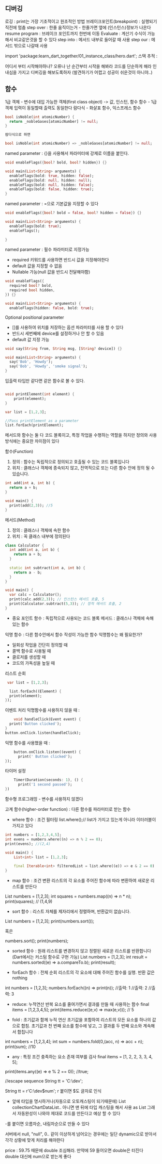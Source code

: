 ## 디버깅
로깅 : print는 가장 기초적이고 원초적인 방법
브레이크포인트(breakpoint) : 실행되기 직전에 멈춤
step over : 한줄 움직이는거 - 한줄가면 옆에 (인스턴스)정보가 나온다
resume program : 브레이크 포인트까지 한번에 이동
Evaluate : 계산기 수식이 가능해서 비교같은것을 할 수 있다
step into : 메서드 내부로 들어갈 때 사용
step our : 메서드 밖으로 나갈때 사용


import 'package:learn_dart_together/01_instance_class/hero.dart';
스택 추적 : 

어디서 부터 시작해야하나? 오류나 난 순간부터 시작을 해봐라
코드를 단순하게 해라
인내심을 가지고 디버깅을 해보도록하자 (발견하기가 어렵고 성공이 쉬운것이 아니야..)



## 함수
1급 객체 - 변수에 대입 가능한 객체(first class object)
-> 값, 인스턴, 함수
함수 - 1급객체 입력이 동일할때 출력도 동일한다
람다식 - 화살표 함수, 익스프레스 함수
```dart
bool isNoble(int atomicNumber) {
  return _nobleGases[atomicNumber] != null;
}

람다식으로 하면

bool isNoble(int atomicNumber) => _nobleGases[atomicNumber] != null;

```

named parameter : {}을 사용해서 파라미터에 강제로 이름을 붙인다.
```dart
void enableFlags({bool? bold, bool? hidden}) {}

void main(List<String> arguments) {
  enableFlags(bold: true, hidden: false);
  enableFlags(bold: null, hidden: null);
  enableFlags(bold: null, hidden: false);
  enableFlags(bold: false, hidden: true);
}

```

named parameter : =으로 기본값을 지정할 수 있다
```dart
void enableFlags({bool? bold = false, bool? hidden = false}) {}

void main(List<String> arguments) {
  enableFlags(bold: true);
  enableFlags();
  
}

```

named parameter : 필수 파라미터로 지정가능
 - required 키워드를 사용하면 반드시 값을 지정해야한다
 - default 값을 지정할 수 없음
 - Nullable 가능(null 값을 반드시 전달해야함)
```dart
void enableFlags({
  required bool? bold, 
  required bool hidden,
}) {}

void main(List<String> arguments) {
  enableFlags(hidden: false, bold: true);
```

Optional positional parameter
- []를 사용하여 위치를 저장하는 옵션 파라미터를 사용 할 수 있다
- 반드시 세번째에 device를 설정하거나 안 할 수 있음
- default 값 지정 가능
```dart
void say(String from, String msg, [String? device]) {} 

void main(List<String> arguments) {
  say('Bob', 'Howdy');
  say('Bob', 'Howdy', 'smoke signal');
} 
```

입출력 타입만 같다면 같은 함수로 볼 수 있다.
```dart

void printElement(int element) {
    print(element);
}

var list = [1,2,3];

//Pass printElement as a parameter
list.forEach(printElement);


```
메서드와 함수는 둘 다 코드 블록이고, 특정 작업을 수행하는 역할을 하지만
정의와 사용 방식에는 중요한 차이점이 있다

함수(Function)
1. 정의 : 함수는 독립적으로 정의되고 호출될 수 있는 코드 블록입니다
2. 위치 : 클래스나 객체에 종속되지 않고, 전역적으로 또는 다른 함수 안에 정의 될 수 있습니다.
```dart
int add(int a, int b) {
  return a + b;
}

void main() {
  print(add(2,3)); //5
}

```
메서드(Method)
1. 정의 : 클래스나 객체에 속한 함수
2. 위치 : 꼭 클래스 내부에 정의된다

```dart
class Calculator {
  int add(int a, int b) {
    return a + b;
  }
  
  static int subtract(int a, int b) {
    return a - b;
  }
}

void main() {
  var calc = Calculator();
  print(calc.add(2,3)); // 인스턴스 메서드 호출, 5
  print(Calculator.subtract(5,3)); // 정적 메서드 호출, 2
}

```
* 중요 포인트
함수 : 독립적으로 사용되는 코드 블록
메서드 : 클래스나 객체에 속해 있는 함수


익명 함수 : 다른 함수안에서 함수 작성이 가능한 함수
익명함수는 왜 필요한가?
 - 일회성 작업을 간단히 정의할 때
 - 콜백 함수로 사용될 때
 - 클로저를 생성할 때
 - 코드의 가독성을 높일 때

리스트 순회
```dart
 var list = [1,2,3];

  list.forEach((Element) {
  print(element);
});
 ```

이벤트 처리
익명함수를 사용하지 않을 때 : 
```dart
    void handleClick(Event event) {
  print('Button clicked');
}
button.onClick.listen(handleClick);
```
익명 함수를 사용했을 때 : 
```dart
    button.onClick.listen((event) {
      print(' Button clicked');
});
```

타이머 설정
```dart
    Timer(Duration(seconds: 1), () {
      print('1 second passed');
})
```
함수형 프로그래밍 - 변수를 사용하지 않겠다

고계 함수(higher-order function) 
: 다른 함수를 파라미터로 받는 함수
* where 함수  : 조건 필터링
list.where();// list가 가지고 있는게 아니라 이터러블이 가지고 있다
```dart
int numbers = [1,2,3,4,5];
int evens = numbers.where((n) => n % 2 == 0);
print(evens); //(2,4)
```
```dart
void main() {
    List<int> list = [1,2,3];
    
    final Iterable<int> filteredList = list.where((e)) => e & 2 == 0)
}
```

* map 함수 : 조건 변환
리스트의 각 요소를 주어진 함수에 따라 변환하여 새로운 리스트를 만든다

List<int> numbers = [1,2,3];
int squares = numbers.map((n) => n * n);
print(squares); // (1,4,9)

* sort 함수 : 리스트 자체를 제자리에서 정렬하며, 반환값이 없습니다. 

List<int> numbers = [1,2,3];
print(numbers.sort());

혹은

numbers.sort();
print(numbers);

* sorted 함수 : 원래 리스트를 변경하지 않고 정렬된 새로운 리스트를 반환합니다 (Dart에서는 커스텀 함수로 구현 가능) 
List<int> numbers = [1,2,3];
int result = numbers.sorted((e) => a.compareTo.b);
print(result);

* forEach 함수 : 전체 순회
리스트의 각 요소에 대해 주어진 함수를 실행. 반환 값은 nothing

int numbers = [1,2,3];
numbers.forEach((n) => print(n));
//출력: 1
//출력: 2
//출력: 3

* reduce: 누적연산
반복 요소를 줄여가면서 결과를 만들 때 사용하는 함수
final items = [1,2,3,4,5];
print(items.reduce((e,v) => max(e,v))); // 5

* fold : 초기값과 함께 누적 연산
초기값을 포함하여 리스트의 모든 요소를 하나의 값으로 합침. 초기값과 천 번째 요소를 
함수에 넣고, 그 결과를 두 번째 요소와 계속해서 합칩니다

int numbers = [1,2,3,4];
int sum = numbers.fold(0,(acc, n) => acc + n);
print(sum); //10

* any : 특정 조건 충족하는 요소 존재 여부를 검사
final items = [1, 2, 2, 3, 3, 4, 5];

print(items.any((e) => e % 2 == 0)); //true;


//escape sequence
String tt = 'C:\\dev';

String tt = r'C:\dev$num';
r 붙이면 $도 글자로 인식

- 앞에 타입을 명시하거나(자동으로 오토캐스팅이 되기때문에) List collectionChartDataList.. 아니면 맨 뒤에 타입 캐스팅을 해서 사용 as List
 그래서 자동완성이 나와야 제대로 코드를 만든다고 예상 할 수 있다

-를 붙이면 오름차순, 내림차순으로 만들 수 있다


서버에서 null, "null", 0.. 같이 이상하게 넘어오는 경우에는 일단 dynamic으로 받아서 각각 상황에 맞게 처리를 해야한다


price : 59.75 때문에 double 조심해라. 만약에 59 들어오면 double은 터진다
double 대신에 num으로 받는게 좋다

